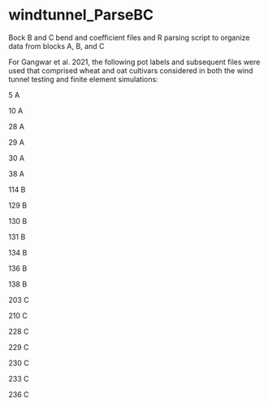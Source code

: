 # windtunnel_ParseBC
Bock B and C bend and coefficient files and R parsing script to organize data from blocks A, B, and C

For Gangwar et al. 2021, the following pot labels and subsequent files were used that comprised wheat and oat cultivars considered in both the wind tunnel testing and finite element simulations:

5	A

10	A

28	A

29	A

30	A

38	A

114	B

129	B

130	B

131	B

134	B

136	B

138	B

203	C

210	C

228	C

229	C

230	C

233	C

236	C
